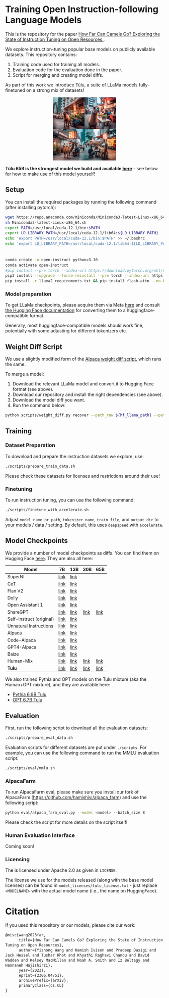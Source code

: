 # Training Open Instruction-following Language Models

This is the repository for the paper [How Far Can Camels Go? Exploring the State of Instruction Tuning on Open Resources
](https://arxiv.org/abs/2306.04751).

We explore instruction-tuning popular base models on publicly available datasets. This repository contains:
1. Training code used for training all models.
2. Evaluation code for the evaluation done in the paper.
3. Script for merging and creating model diffs.

As part of this work we introduce Tülu, a suite of LLaMa models fully-finetuned on a strong mix of datasets!

<p align="center">
<img src="images/tulu_logo.png" width="200" />
</p>

**Tülu 65B is the strongest model we build and available [here](https://huggingface.co/allenai/tulu-65b)** - see below for how to make use of this model yourself!

## Setup

You can install the required packages by running the following command (after installing pytorch):

```bash
wget https://repo.anaconda.com/miniconda/Miniconda3-latest-Linux-x86_64.sh
sh Miniconda3-latest-Linux-x86_64.sh
export PATH=/usr/local/cuda-12.1/bin:$PATH
export LD_LIBRARY_PATH=/usr/local/cuda-12.1/lib64:${LD_LIBRARY_PATH}
echo 'export PATH=/usr/local/cuda-12.1/bin:$PATH' >> ~/.bashrc
echo 'export LD_LIBRARY_PATH=/usr/local/cuda-12.1/lib64:${LD_LIBRARY_PATH}' >> ~/.bashrc


conda create -n open-instruct python=3.10
conda activate open-instruct
#pip install --pre torch --index-url https://download.pytorch.org/whl/nightly/cu121 
pip3 install --upgrade --force-reinstall --pre torch --index-url https://download.pytorch.org/whl/nightly/cu121 
pip install -r llama2_requirements.txt && pip install flash-attn --no-build-isolation
```


### Model preparation

To get LLaMa checkpoints, please acquire them via Meta [here](https://docs.google.com/forms/d/e/1FAIpQLSfqNECQnMkycAp2jP4Z9TFX0cGR4uf7b_fBxjY_OjhJILlKGA/viewform) and consult [the Hugging Face documentation](https://huggingface.co/docs/transformers/model_doc/llama) for converting them to a huggingface-compatible format.

Generally, most huggingface-compatible models should work fine, potentially with some adjusting for different tokenizers etc.


## Weight Diff Script

We use a slightly modified form of the [Alpaca weight diff script](https://github.com/tatsu-lab/stanford_alpaca/blob/main/weight_diff.py), which runs the same.

To merge a model:
1. Download the relevant LLaMa model and convert it to Hugging Face format (see above).
2. Download our repository and install the right dependencies (see above).
3. Download the model diff you want.
4. Run the command below:

```bash
python scripts/weight_diff.py recover --path_raw ${hf_llama_path} --path_tuned ${output_path} --path_diff ${diff_location}
```

## Training

### Dataset Preparation

To download and prepare the instruction datasets we explore, use:

```bash
./scripts/prepare_train_data.sh
```

Please check these datasets for licenses and restrictions around their use!

### Finetuning
To run instruction tuning, you can use the following command:

```bash
./scripts/finetune_with_accelerate.sh
```

Adjust `model_name_or_path`, `tokenizer_name`, `train_file`, and `output_dir` to your models / data / setting. By default, this uses `deepspeed` with `accelerate`.

## Model Checkpoints

We provide a number of model checkpoints as diffs. You can find them on Hugging Face [here](https://huggingface.co/models?other=arxiv:2306.04751). They are also all here:

| **Model**                | **7B**                                                                         | **13B**                                                                         | **30B**                                                            | **65B**                                                            |
|--------------------------|--------------------------------------------------------------------------------|---------------------------------------------------------------------------------|--------------------------------------------------------------------|--------------------------------------------------------------------|
| SuperNI                  | [link](https://huggingface.co/allenai/open-instruct-sni-7b)                    | [link](https://huggingface.co/allenai/open-instruct-sni-13b)                    |                                                                    |                                                                    |
| CoT                      | [link](https://huggingface.co/allenai/open-instruct-cot-7b)                    | [link](https://huggingface.co/allenai/open-instruct-cot-13b)                    |                                                                    |                                                                    |
| Flan V2                  | [link](https://huggingface.co/allenai/open-instruct-flan-v2-7b)                | [link](https://huggingface.co/allenai/open-instruct-flan-v2-13b)                |                                                                    |                                                                    |
| Dolly                    | [link](https://huggingface.co/allenai/open-instruct-dolly-7b)                  | [link](https://huggingface.co/allenai/open-instruct-dolly-13b)                  |                                                                    |                                                                    |
| Open Assistant 1         | [link](https://huggingface.co/allenai/open-instruct-oasst1-7b)                 | [link](https://huggingface.co/allenai/open-instruct-oasst1-13b)                 |                                                                    |                                                                    |
| ShareGPT                 | [link](https://huggingface.co/allenai/open-instruct-sharegpt-7b)               | [link](https://huggingface.co/allenai/open-instruct-sharegpt-13b)               | [link](https://huggingface.co/allenai/open-instruct-sharegpt-30b)  | [link](https://huggingface.co/allenai/open-instruct-sharegpt-65b)  |
| Self-instruct (original) | [link](https://huggingface.co/allenai/open-instruct-self-instruct-7b)          | [link](https://huggingface.co/allenai/open-instruct-self-instruct-13b)          |                                                                    |                                                                    |
| Unnatural Instructions   | [link](https://huggingface.co/allenai/open-instruct-unnatural-instructions-7b) | [link](https://huggingface.co/allenai/open-instruct-unnatural-instructions-13b) |                                                                    |                                                                    |
| Alpaca                   | [link](https://huggingface.co/allenai/open-instruct-stanford-alpaca-7b)        | [link](https://huggingface.co/allenai/open-instruct-stanford-alpaca-13b)        |                                                                    |                                                                    |
| Code-Alpaca              | [link](https://huggingface.co/allenai/open-instruct-code-alpaca-7b)            | [link](https://huggingface.co/allenai/open-instruct-code-alpaca-13b)            |                                                                    |                                                                    |
| GPT4-Alpaca              | [link](https://huggingface.co/allenai/open-instruct-gpt4-alpaca-7b)            | [link](https://huggingface.co/allenai/open-instruct-gpt4-alpaca-13b)            |                                                                    |                                                                    |
| Baize                    | [link](https://huggingface.co/allenai/open-instruct-baize-7b)                  | [link](https://huggingface.co/allenai/open-instruct-baize-13b)                  |                                                                    |                                                                    |
| Human-Mix                | [link](https://huggingface.co/allenai/open-instruct-human-mix-7b)              | [link](https://huggingface.co/allenai/open-instruct-human-mix-13b)              | [link](https://huggingface.co/allenai/open-instruct-human-mix-30b) | [link](https://huggingface.co/allenai/open-instruct-human-mix-65b) |
| **Tulu**                 | [link](https://huggingface.co/allenai/tulu-7b)                                 | [link](https://huggingface.co/allenai/tulu-13b)                                 | [link](https://huggingface.co/allenai/tulu-30b)                    | [link](https://huggingface.co/allenai/tulu-65b)                    |

We also trained Pythia and OPT models on the Tulu mixture (aka the Human+GPT mixture), and they are available here:
- [Pythia 6.9B Tulu](https://huggingface.co/allenai/open-instruct-pythia-6.9b-tulu)
- [OPT 6.7B Tulu](https://huggingface.co/allenai/open-instruct-opt-6.7b-tulu)

## Evaluation

First, run the following script to download all the evaluation datasets:

```bash
./scripts/prepare_eval_data.sh
```

Evaluation scripts for different datasets are put under `./scripts`. For example, you can use the following command to run the MMLU evaluation script:

```bash
./scripts/eval/mmlu.sh
```

### AlpacaFarm

To run AlpacaFarm eval, please make sure you install our fork of AlpacaFarm (https://github.com/hamishivi/alpaca_farm) and use the following script:
```bash
python eval/alpaca_farm_eval.py --model <model> --batch_size 8
```

Please check the script for more details on the script itself!

### Human Evaluation Interface

Coming soon!

### Licensing

The is licensed under Apache 2.0 as given in `LICENSE`.

The license we use for the models released (along with the base model licenses) can be found in `model_licenses/tulu_license.txt` - just replace `<MODELNAME>` with the actual model name (i.e., the name on HuggingFace).

# Citation

If you used this repository or our models, please cite our work:
```
@misc{wang2023far,
      title={How Far Can Camels Go? Exploring the State of Instruction Tuning on Open Resources}, 
      author={Yizhong Wang and Hamish Ivison and Pradeep Dasigi and Jack Hessel and Tushar Khot and Khyathi Raghavi Chandu and David Wadden and Kelsey MacMillan and Noah A. Smith and Iz Beltagy and Hannaneh Hajishirzi},
      year={2023},
      eprint={2306.04751},
      archivePrefix={arXiv},
      primaryClass={cs.CL}
}
```


